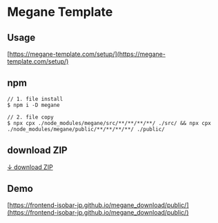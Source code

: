 # Megane Template

## Usage
[https://megane-template.com/setup/](https://megane-template.com/setup/)


## npm
```
// 1. file install
$ npm i -D megane

// 2. file copy
$ npx cpx ./node_modules/megane/src/**/**/**/**/ ./src/ && npx cpx ./node_modules/megane/public/**/**/**/**/ ./public/
```

## download ZIP
[↓ download ZIP](https://github.com/frontend-isobar-jp/megane_download/blob/master/megane_download.zip?raw=true)

## Demo
[https://frontend-isobar-jp.github.io/megane_download/public/](https://frontend-isobar-jp.github.io/megane_download/public/)
